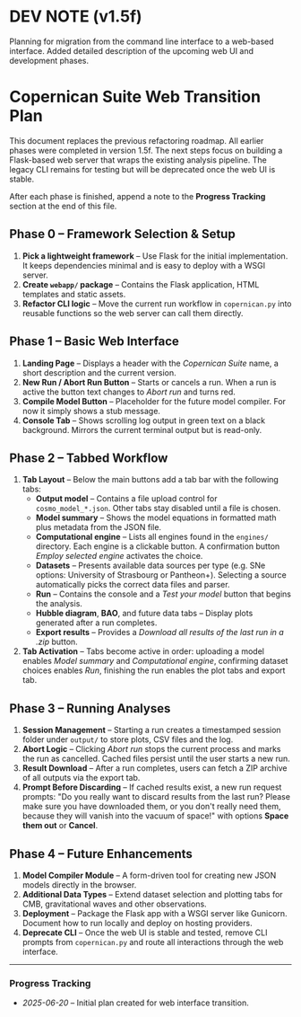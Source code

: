 # DEV NOTE (v1.5f)
Planning for migration from the command line interface to a web-based interface. Added detailed description of the upcoming web UI and development phases.

# Copernican Suite Web Transition Plan
This document replaces the previous refactoring roadmap. All earlier phases were completed in version 1.5f. The next steps focus on building a Flask-based web server that wraps the existing analysis pipeline. The legacy CLI remains for testing but will be deprecated once the web UI is stable.

After each phase is finished, append a note to the **Progress Tracking** section at the end of this file.

## Phase 0 – Framework Selection & Setup
1. **Pick a lightweight framework** – Use Flask for the initial implementation. It keeps dependencies minimal and is easy to deploy with a WSGI server.
2. **Create `webapp/` package** – Contains the Flask application, HTML templates and static assets.
3. **Refactor CLI logic** – Move the current run workflow in `copernican.py` into reusable functions so the web server can call them directly.

## Phase 1 – Basic Web Interface
1. **Landing Page** – Displays a header with the *Copernican Suite* name, a short description and the current version.
2. **New Run / Abort Run Button** – Starts or cancels a run. When a run is active the button text changes to *Abort run* and turns red.
3. **Compile Model Button** – Placeholder for the future model compiler. For now it simply shows a stub message.
4. **Console Tab** – Shows scrolling log output in green text on a black background. Mirrors the current terminal output but is read-only.

## Phase 2 – Tabbed Workflow
1. **Tab Layout** – Below the main buttons add a tab bar with the following tabs:
   - **Output model** – Contains a file upload control for `cosmo_model_*.json`. Other tabs stay disabled until a file is chosen.
   - **Model summary** – Shows the model equations in formatted math plus metadata from the JSON file.
   - **Computational engine** – Lists all engines found in the `engines/` directory. Each engine is a clickable button. A confirmation button *Employ selected engine* activates the choice.
   - **Datasets** – Presents available data sources per type (e.g. SNe options: University of Strasbourg or Pantheon+). Selecting a source automatically picks the correct data files and parser.
   - **Run** – Contains the console and a *Test your model* button that begins the analysis.
   - **Hubble diagram**, **BAO**, and future data tabs – Display plots generated after a run completes.
   - **Export results** – Provides a *Download all results of the last run in a .zip* button.
2. **Tab Activation** – Tabs become active in order: uploading a model enables *Model summary* and *Computational engine*, confirming dataset choices enables *Run*, finishing the run enables the plot tabs and export tab.

## Phase 3 – Running Analyses
1. **Session Management** – Starting a run creates a timestamped session folder under `output/` to store plots, CSV files and the log.
2. **Abort Logic** – Clicking *Abort run* stops the current process and marks the run as cancelled. Cached files persist until the user starts a new run.
3. **Result Download** – After a run completes, users can fetch a ZIP archive of all outputs via the export tab.
4. **Prompt Before Discarding** – If cached results exist, a new run request prompts: "Do you really want to discard results from the last run? Please make sure you have downloaded them, or you don't really need them, because they will vanish into the vacuum of space!" with options **Space them out** or **Cancel**.

## Phase 4 – Future Enhancements
1. **Model Compiler Module** – A form-driven tool for creating new JSON models directly in the browser.
2. **Additional Data Types** – Extend dataset selection and plotting tabs for CMB, gravitational waves and other observations.
3. **Deployment** – Package the Flask app with a WSGI server like Gunicorn. Document how to run locally and deploy on hosting providers.
4. **Deprecate CLI** – Once the web UI is stable and tested, remove CLI prompts from `copernican.py` and route all interactions through the web interface.

---
### Progress Tracking
- *2025-06-20* – Initial plan created for web interface transition.
